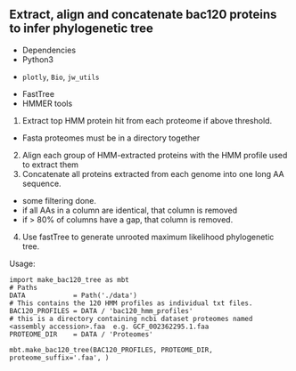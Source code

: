 ## Extract, align and concatenate bac120 proteins to infer phylogenetic tree

* Dependencies
* Python3
- `plotly`, `Bio`, `jw_utils`
* FastTree
* HMMER tools
1. Extract top HMM protein hit from each proteome if above threshold.
- Fasta proteomes must be in a directory together
2. Align each group of HMM-extracted proteins with the HMM profile used to extract them
3. Concatenate all proteins extracted from each genome into one long AA sequence.
* some filtering done.
* if all AAs in a column are identical, that column is removed
* if > 80% of columns have a gap, that column is removed.
4. Use fastTree to generate unrooted maximum likelihood phylogenetic tree.

Usage:  
```
import make_bac120_tree as mbt
# Paths
DATA            = Path('./data')
# This contains the 120 HMM profiles as individual txt files.
BAC120_PROFILES = DATA / 'bac120_hmm_profiles'
# this is a directory containing ncbi dataset proteomes named  <assembly accession>.faa  e.g. GCF_002362295.1.faa
PROTEOME_DIR    = DATA / 'Proteomes'
 
mbt.make_bac120_tree(BAC120_PROFILES, PROTEOME_DIR, proteome_suffix='.faa', )
```



